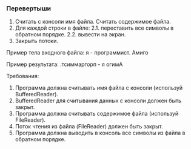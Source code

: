 
### Перевертыши

1. Считать с консоли имя файла. Считать содержимое файла.
2. Для каждой строки в файле:
2.1. переставить все символы в обратном порядке.
2.2. вывести на экран.
3. Закрыть потоки.

Пример тела входного файла:
я - программист.
Амиго

Пример результата:
.тсиммаргорп - я
огимА


Требования:
1.	Программа должна считывать имя файла с консоли (используй BufferedReader).
2.	BufferedReader для считывания данных с консоли должен быть закрыт.
3.	Программа должна считывать содержимое файла (используй FileReader).
4.	Поток чтения из файла (FileReader) должен быть закрыт.
5.	Программа должна выводить в консоль все символы из файла в обратном порядке.


